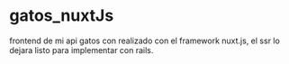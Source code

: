# gatos_nuxtJs
frontend de mi api gatos con realizado con el framework nuxt.js, el ssr lo dejara listo para implementar con rails.
